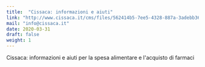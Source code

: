 ```yaml
---
title:  "Cissaca: informazioni e aiuti"
link: "http://www.cissaca.it/cms/files/562414b5-7ee5-4328-887a-3adebb3658a1"
mail: "info@cissaca.it"
date: 2020-03-31
draft: false
weight: 1
---
```


Cissaca: informazioni e aiuti per la spesa alimentare e l'acquisto di farmaci
